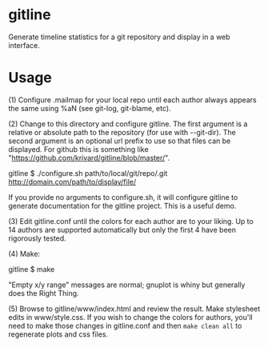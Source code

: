 gitline
=======

Generate timeline statistics for a git repository and display in a web interface.

Usage
=====

(1) Configure .mailmap for your local repo until each author always appears the same using %aN (see git-log, git-blame, etc).

(2) Change to this directory and configure gitline. The first argument is a relative or absolute path to the repository (for use with --git-dir). The second argument is an optional url prefix to use so that files can be displayed. For github this is something like "https://github.com/krivard/gitline/blob/master/".

gitline $ ./configure.sh path/to/local/git/repo/.git http://domain.com/path/to/display/file/

If you provide no arguments to configure.sh, it will configure gitline to generate documentation for the gitline project. This is a useful demo.


(3) Edit gitline.conf until the colors for each author are to your liking. Up to 14 authors are supported automatically but only the first 4 have been rigorously tested. 

(4) Make:

gitline $ make

"Empty x/y range" messages are normal; gnuplot is whiny but generally does the Right Thing.

(5) Browse to gitline/www/index.html and review the result. Make stylesheet edits in www/style.css. If you wish to change the colors for authors, you'll need to make those changes in gitline.conf and then `make clean all` to regenerate plots and css files.
